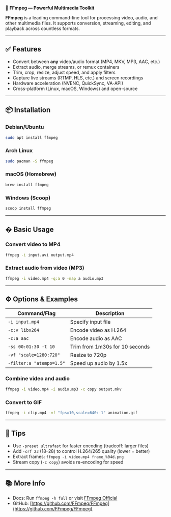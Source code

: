 🎯 **FFmpeg — Powerful Multimedia Toolkit**  

**FFmpeg** is a leading command-line tool for processing video, audio, and other multimedia files. It supports conversion, streaming, editing, and playback across countless formats.  

---

## ✅ Features  
- Convert between **any** video/audio format (MP4, MKV, MP3, AAC, etc.)  
- Extract audio, merge streams, or remux containers  
- Trim, crop, resize, adjust speed, and apply filters  
- Capture live streams (RTMP, HLS, etc.) and screen recordings  
- Hardware acceleration (NVENC, QuickSync, VA-API)  
- Cross-platform (Linux, macOS, Windows) and open-source  

---

## 📦 Installation  

### Debian/Ubuntu  
```bash  
sudo apt install ffmpeg  
```  

### Arch Linux  
```bash  
sudo pacman -S ffmpeg  
```  

### macOS (Homebrew)  
```bash  
brew install ffmpeg  
```  

### Windows (Scoop)  
```bash  
scoop install ffmpeg  
```  

---

## � Basic Usage  

### Convert video to MP4  
```bash  
ffmpeg -i input.avi output.mp4  
```  

### Extract audio from video (MP3)  
```bash  
ffmpeg -i video.mp4 -q:a 0 -map a audio.mp3  
```  

---

## ⚙️ Options & Examples  

| Command/Flag            | Description                                  |  
|-------------------------|----------------------------------------------|  
| `-i input.mp4`          | Specify input file                           |  
| `-c:v libx264`          | Encode video as H.264                        |  
| `-c:a aac`              | Encode audio as AAC                          |  
| `-ss 00:01:30 -t 10`    | Trim from 1m30s for 10 seconds               |  
| `-vf "scale=1280:720"`  | Resize to 720p                               |  
| `-filter:a "atempo=1.5"`| Speed up audio by 1.5x                       |  

### Combine video and audio  
```bash  
ffmpeg -i video.mp4 -i audio.mp3 -c copy output.mkv  
```  

### Convert to GIF  
```bash  
ffmpeg -i clip.mp4 -vf "fps=10,scale=640:-1" animation.gif  
```  

---

## 🧩 Tips  
- Use `-preset ultrafast` for faster encoding (tradeoff: larger files)  
- Add `-crf 23` (18–28) to control H.264/265 quality (lower = better)  
- Extract frames: `ffmpeg -i video.mp4 frame_%04d.png`  
- Stream copy (`-c copy`) avoids re-encoding for speed  

---

## 📚 More Info  
- Docs: Run `ffmpeg -h full` or visit [FFmpeg Official](https://ffmpeg.org/documentation.html)  
- GitHub: [https://github.com/FFmpeg/FFmpeg](https://github.com/FFmpeg/FFmpeg)  
